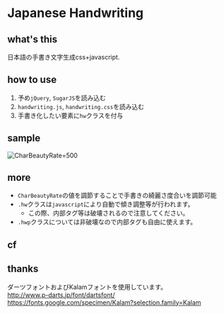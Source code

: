 # Japanese Handwriting
## what's this
日本語の手書き文字生成css+javascript.

## how to use
1. 予め`jQuery`, `SugarJS`を読み込む  
2. `handwriting.js`, `handwriting.css`を読み込む
3. 手書き化したい要素に`hw`クラスを付与

## sample
![CharBeautyRate=500](https://qiita-image-store.s3.amazonaws.com/0/282132/06526093-d1eb-33c1-f834-151eea3c82d6.png)

## more
* `CharBeautyRate`の値を調節することで手書きの綺麗さ度合いを調節可能
* `.hw`クラスは`javascript`により自動で傾き調整等が行われます。
	* この際、内部タグ等は破壊されるので注意してください。
* `.hwp`クラスについては非破壊なので内部タグも自由に使えます。

## cf


## thanks
ダーツフォントおよびKalamフォントを使用しています。  
http://www.p-darts.jp/font/dartsfont/  
https://fonts.google.com/specimen/Kalam?selection.family=Kalam  
